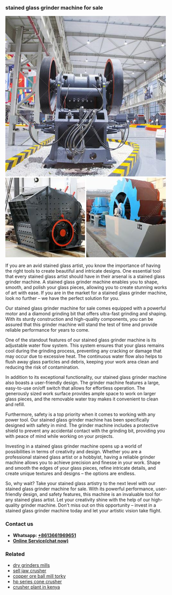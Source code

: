 <h3>stained glass grinder machine for sale</h3><img src='1704857095.jpg' alt=''><p>If you are an avid stained glass artist, you know the importance of having the right tools to create beautiful and intricate designs. One essential tool that every stained glass artist should have in their arsenal is a stained glass grinder machine. A stained glass grinder machine enables you to shape, smooth, and polish your glass pieces, allowing you to create stunning works of art with ease. If you are in the market for a stained glass grinder machine, look no further – we have the perfect solution for you.</p><p>Our stained glass grinder machine for sale comes equipped with a powerful motor and a diamond grinding bit that offers ultra-fast grinding and shaping. With its sturdy construction and high-quality components, you can be assured that this grinder machine will stand the test of time and provide reliable performance for years to come.</p><p>One of the standout features of our stained glass grinder machine is its adjustable water flow system. This system ensures that your glass remains cool during the grinding process, preventing any cracking or damage that may occur due to excessive heat. The continuous water flow also helps to flush away glass particles and debris, keeping your work area clean and reducing the risk of contamination.</p><p>In addition to its exceptional functionality, our stained glass grinder machine also boasts a user-friendly design. The grinder machine features a large, easy-to-use on/off switch that allows for effortless operation. The generously sized work surface provides ample space to work on larger glass pieces, and the removable water tray makes it convenient to clean and refill.</p><p>Furthermore, safety is a top priority when it comes to working with any power tool. Our stained glass grinder machine has been specifically designed with safety in mind. The grinder machine includes a protective shield to prevent any accidental contact with the grinding bit, providing you with peace of mind while working on your projects.</p><p>Investing in a stained glass grinder machine opens up a world of possibilities in terms of creativity and design. Whether you are a professional stained glass artist or a hobbyist, having a reliable grinder machine allows you to achieve precision and finesse in your work. Shape and smooth the edges of your glass pieces, refine intricate details, and create unique textures and designs – the options are endless.</p><p>So, why wait? Take your stained glass artistry to the next level with our stained glass grinder machine for sale. With its powerful performance, user-friendly design, and safety features, this machine is an invaluable tool for any stained glass artist. Let your creativity shine with the help of our high-quality grinder machine. Don't miss out on this opportunity – invest in a stained glass grinder machine today and let your artistic vision take flight.</p><h3>Contact us</h3><ul><li><strong>Whatsapp:&nbsp;<a href="https://wa.me/8613661969651">+8613661969651</a></strong></li><li><a href="https://swt.shibang-china.com/?git&amp;zhl&amp;stained glass grinder machine for sale"><strong>Online Service(chat now)</strong></a></li></ul><h3>Related</h3><ul><li><a href='dry grinders mills.md'>dry grinders mills</a></li><li><a href='sell jaw crusher.md'>sell jaw crusher</a></li><li><a href='copper ore ball mill torky.md'>copper ore ball mill torky</a></li><li><a href='hp series cone crusher.md'>hp series cone crusher</a></li><li><a href='crusher plant in kenya.md'>crusher plant in kenya</a></li></ul>